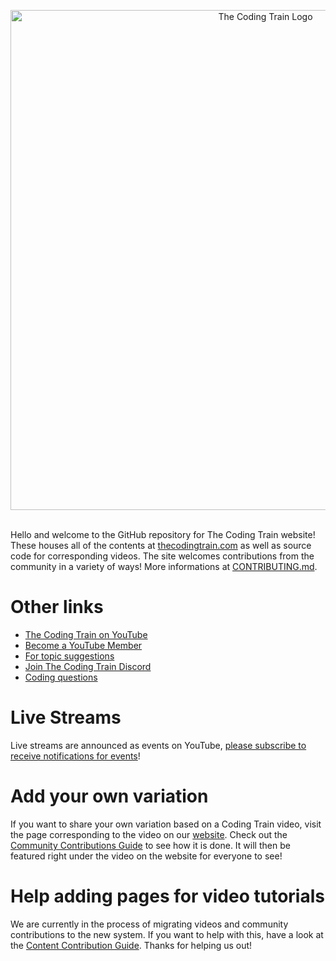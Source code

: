 <p align="center">
  <img width="800" alt="The Coding Train Logo" src="https://github.com/CodingTrain/website/blob/master/.github/logo.png?raw=true">
</p>
</br>
Hello and welcome to the GitHub repository for The Coding Train website! These houses all of the contents at <a href="https://thecodingtrain.com/">thecodingtrain.com</a> as well as source code for corresponding videos. The site welcomes contributions from the community in a variety of ways! More informations at <a href="docs/CONTRIBUTING.md">CONTRIBUTING.md</a>.

# Other links

- [The Coding Train on YouTube](https://www.youtube.com/thecodingtrain/)
- [Become a YouTube Member](https://youtube.com/thecodingtrain/join)
- [For topic suggestions](https://github.com/CodingTrain/Rainbow-Topics/)
- [Join The Coding Train Discord](https://discord.gg/hPuGy2g)
- [Coding questions](https://discourse.processing.org)

# Live Streams

Live streams are announced as events on YouTube, [please subscribe to receive notifications for events](https://www.youtube.com/channel/UCvjgXvBlbQiydffZU7m1_aw/subscribe)!

# Add your own variation

If you want to share your own variation based on a Coding Train video, visit the page corresponding to the video on our [website](http://thecodingtrain.com). Check out the [Community Contributions Guide](https://thecodingtrain.com/Guides/community-contribution-guide.html) to see how it is done. It will then be featured right under the video on the website for everyone to see!

# Help adding pages for video tutorials

We are currently in the process of migrating videos and community contributions to the new system. If you want to help with this, have a look at the [Content Contribution Guide](https://thecodingtrain.com/Guides/content-contribution-guide.html). Thanks for helping us out!
